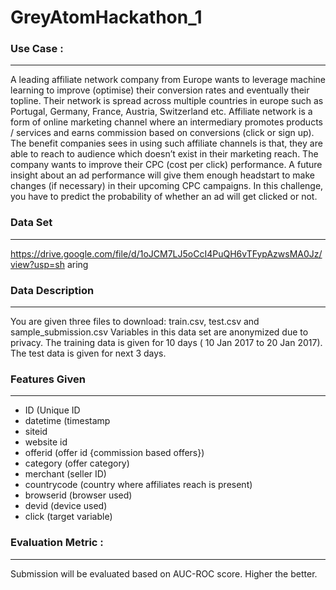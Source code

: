 # GreyAtomHackathon_1


### Use Case :
***
A leading affiliate network company from Europe wants to leverage machine learning to improve (optimise) their conversion rates and eventually their topline. Their network is spread across multiple countries in europe such as Portugal, Germany, France, Austria, Switzerland etc. Affiliate network is a form of online marketing channel where an intermediary promotes products / services and earns commission based on conversions (click or sign up). The benefit companies sees in using such affiliate channels is that, they are able to reach to audience which doesn’t exist in their marketing reach. The company wants to improve their CPC (cost per click) performance. A future insight about an ad performance will give them enough headstart to make changes (if necessary) in their upcoming CPC campaigns. In this challenge, you have to predict the probability of whether an ad will get clicked or not. 

### Data Set
***
https://drive.google.com/file/d/1oJCM7LJ5oCcI4PuQH6vTFypAzwsMA0Jz/view?usp=sh
aring

### Data Description
***
You are given three files to download: train.csv, test.csv and sample_submission.csv Variables
in this data set are anonymized due to privacy.
The training data is given for 10 days ( 10 Jan 2017 to 20 Jan 2017). The test data is given for
next 3 days.


### Features Given
***
- ID (Unique ID
- datetime (timestamp
- siteid 
- website id
- offerid (offer id {commission based offers})
- category (offer category)
- merchant (seller ID)
- countrycode (country where affiliates reach is present)
- browserid (browser used)
- devid (device used)
- click (target variable)

### Evaluation Metric :
***

Submission will be evaluated based on AUC-ROC score. Higher the better.
